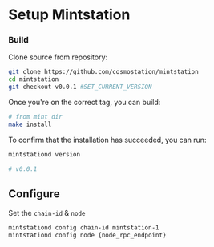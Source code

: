 # Setup Mintstation

### Build

Clone source from repository:

```bash
git clone https://github.com/cosmostation/mintstation
cd mintstation
git checkout v0.0.1 #SET_CURRENT_VERSION
```

Once you're on the correct tag, you can build:

```bash
# from mint dir
make install
```

To confirm that the installation has succeeded, you can run:

```bash
mintstationd version

# v0.0.1
```

## Configure

Set the `chain-id` & `node`

```bash
mintstationd config chain-id mintstation-1
mintstationd config node {node_rpc_endpoint}
```
